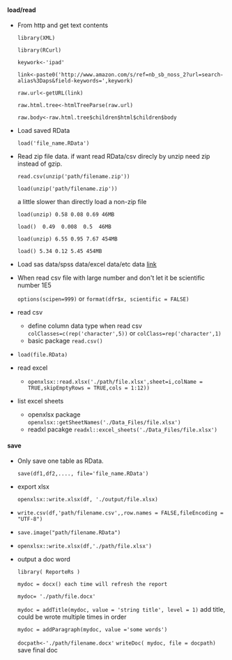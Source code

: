 #### load/read

* From http and get text contents

  `library(XML)`
	
  `library(RCurl)`
	
  `keywork<-'ipad'`

  `link<-paste0('http://www.amazon.com/s/ref=nb_sb_noss_2?url=search-alias%3Daps&field-keywords=',keywork)`
	
  `raw.url<-getURL(link)`
	
  `raw.html.tree<-htmlTreeParse(raw.url)`
	
  `raw.body<-raw.html.tree$children$html$children$body`

* Load saved RData

  `load('file_name.RData')`

* Read zip file data. if want read RData/csv direcly by unzip need zip instead of gzip.

  `read.csv(unzip('path/filename.zip'))`

  `load(unzip('path/filename.zip'))`
  
  a little slower than directly load a non-zip file

  `load(unzip) 0.58 0.08 0.69 46MB`

  `load()  0.49  0.008  0.5  46MB`

  `load(unzip) 6.55 0.95 7.67 454MB`

  `load() 5.34 0.12 5.45 454MB`
  
* Load sas data/spss data/excel data/etc data [link](https://www.datacamp.com/community/tutorials/importing-data-r-part-two#gs.9cAlaqw)

* When read csv file with large number and don't let it be scientific number 1E5

  `options(scipen=999)` or `format(dfr$x, scientific = FALSE)`

* read csv
  - define column data type when read csv 
  `colClasses=c(rep('character',5))` or `colClass=rep('character',1)`
  - basic package `read.csv()`

* `load(file.RData)`

* read excel 
  - `openxlsx::read.xlsx('./path/file.xlsx',sheet=i,colName = TRUE,skipEmptyRows = TRUE,cols = 1:12))`

* list excel sheets
  - openxlsx package 
  `openxlsx::getSheetNames('./Data_Files/file.xlsx')`
  - readxl pacakge
  `readxl::excel_sheets('./Data_Files/file.xlsx')`

  
#### save

* Only save one table as RData. 
  
  `save(df1,df2,...., file='file_name.RData')`

* export xlsx

  `openxlsx::write.xlsx(df, './output/file.xlsx)`
  
* `write.csv(df,'path/filename.csv',,row.names = FALSE,fileEncoding = "UTF-8")`

* `save.image("path/filename.RData")`

* `openxlsx::write.xlsx(df,'./path/file.xlsx')`

* output a doc word

  `library( ReporteRs )`

  `mydoc = docx() each time will refresh the report`

  `mydoc= './path/file.docx'`

  `mydoc = addTitle(mydoc, value = 'string title', level = 1)` add title, could be wrote multiple times in order

  `mydoc = addParagraph(mydoc, value ='some words')`

  `docpath<-'./path/filename.docx'` `writeDoc( mydoc, file = docpath)`  save final doc